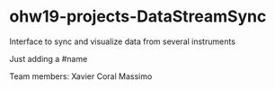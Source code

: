 # ohw19-projects-DataStreamSync
Interface to sync and visualize data from several instruments

Just adding a #name

Team members: Xavier Coral Massimo
